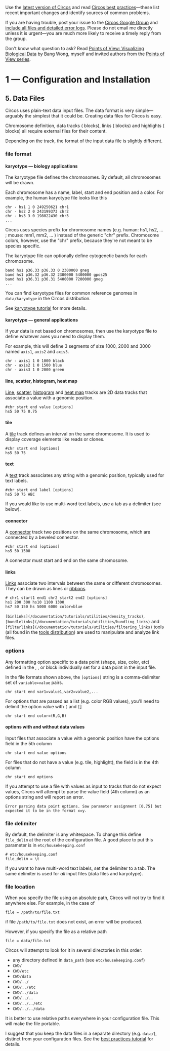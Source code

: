 Use the [latest version of Circos](/software/download/circos/) and read
[Circos best
practices](/documentation/tutorials/reference/best_practices/)—these list
recent important changes and identify sources of common problems.

If you are having trouble, post your issue to the [Circos Google
Group](https://groups.google.com/group/circos-data-visualization) and [include
all files and detailed error logs](/support/support/). Please do not email me
directly unless it is urgent—you are much more likely to receive a timely
reply from the group.

Don't know what question to ask? Read [Points of View: Visualizing Biological
Data](https://www.nature.com/nmeth/journal/v9/n12/full/nmeth.2258.html) by
Bang Wong, myself and invited authors from the [Points of View
series](https://mk.bcgsc.ca/pointsofview).

# 1 — Configuration and Installation

## 5\. Data Files

Circos uses plain-text data input files. The data format is very
simple—arguably the simplest that it could be. Creating data files for Circos
is easy.

Chromosome definition, data tracks (<plot> blocks), links (<link> blocks) and
highlights (<highlight> blocks) all require external files for their content.

Depending on the track, the format of the input data file is slightly
different.

### file format

#### karyotype — biology applications

The karyotype file defines the chromosomes. By default, all chromosomes will
be drawn.

Each chromosome has a name, label, start and end position and a color. For
example, the human karyotype file looks like this

    
    
    chr - hs1 1 0 249250621 chr1
    chr - hs2 2 0 243199373 chr2
    chr - hs3 3 0 198022430 chr3
    ...
    

Circos uses species prefix for chromosome names (e.g. human: hs1, hs2, ... ;
mouse: mm1, mm2, ... ) instead of the generic "chr" prefix. Chromosome colors,
however, use the "chr" prefix, because they're not meant to be species
specific.

The karyotype file can optionally define cytogenetic bands for each
chromosome.

    
    
    band hs1 p36.33 p36.33 0 2300000 gneg
    band hs1 p36.32 p36.32 2300000 5400000 gpos25
    band hs1 p36.31 p36.31 5400000 7200000 gneg
    ...
    

You can find karyotype files for common reference genomes in `data/karyotype`
in the Circos distribution.

See [karyotype tutorial](/documentation/tutorials/ideograms/karyotypes/) for
more details.

#### karyotype — general applications

If your data is not based on chromosomes, then use the karyotype file to
define whatever axes you need to display them.

For example, this will define 3 segments of size 1000, 2000 and 3000 named
`axis1`, `axis2` and `axis3`.

    
    
    chr - axis1 1 0 1000 black
    chr - axis2 1 0 1500 blue
    chr - axis3 1 0 2000 green
    

#### line, scatter, histogram, heat map

[Line](/documentation/tutorials/2d_tracks/line_plots),
[scatter](/documentation/tutorials/2d_tracks/scatter_plots),
[histogram](/documentation/tutorials/2d_tracks/histograms) and [heat
map](/documentation/tutorials/2d_tracks/heat_maps) tracks are 2D data tracks
that associate a value with a genomic position.

    
    
    #chr start end value [options]
    hs5 50 75 0.75
    

#### tile

A [tile](circos/tutorials/lessons/2d_tracks/tiles) track defines an interval
on the same chromosome. It is used to display coverage elements like reads or
clones.

    
    
    #chr start end [options]
    hs5 50 75 
    

#### text

A [text](/documentation/tutorials/2d_tracks/text_labels1) track associates any
string with a genomic position, typically used for text labels.

    
    
    #chr start end label [options]
    hs5 50 75 ABC
    

If you would like to use multi-word text labels, use a tab as a delimiter (see
below).

#### connector

A [connector](/documentation/tutorials/2d_tracks/connectors) track two
positions on the same chromosome, which are connected by a beveled connector.

    
    
    #chr start end [options]
    hs5 50 1500
    

A connector must start and end on the same chromosome.

#### links

[Links](/documentation/tutorials/links/basic_links/) associate two intervals
between the same or different chromosomes. They can be drawn as lines or
[ribbons](/documentation/tutorials/links/ribbons/).

    
    
    # chr1 start1 end1 chr2 start2 end2 [options]
    hs1 200 300 hs10 1100 1300
    hs7 50 150 hs 5000 6000 color=blue
    

`[binlinks](/documentation/tutorials/utilities/density_tracks)`,
`[bundlelinks](/documentation/tutorials/utilities/bundling_links)` and
`[filterlinks](/documentation/tutorials/utilities/filtering_links)` tools (all
found in the [tools distribution](/software/download/tools)) are used to
manipulate and analyze link files.

### options

Any formatting option specific to a data point (shape, size, color, etc)
defined in the <plot>, <link>, or <highlight> block individually set for a
data point in the input file.

In the file formats shown above, the `[options]` string is a comma-delimiter
set of `variable=value` pairs.

    
    
    chr start end var1=value1,var2=value2,...
    

For options that are passed as a list (e.g. color RGB values), you'll need to
delimit the option value with `(` and `[`]

    
    
    chr start end color=(R,G,B)
    

#### options with and without data values

Input files that associate a value with a genomic position have the options
field in the 5th column

    
    
    chr start end value options
    

For files that do not have a value (e.g. tile, highlight), the field is in the
4th column

    
    
    chr start end options
    

If you attempt to use a file with values as input to tracks that do not expect
values, Circos will attempt to parse the value field (4th column) as an
options string and will report an error.

    
    
    Error parsing data point options. Saw parameter assignment [0.75] but expected it to be in the format x=y.
    

### file delimiter

By default, the delimiter is any whitespace. To change this define
`file_delim` at the root of the configuration file. A good place to put this
parameter is in `etc/housekeeping.conf`

    
    
    # etc/housekeeping.conf
    file_delim = \t
    

If you want to have multi-word text labels, set the delimiter to a tab. The
same delimiter is used for _all_ input files (data files and karyotype).

### file location

When you specify the file using an absolute path, Circos will not try to find
it anywhere else. For example, in the case of

    
    
    file = /path/to/file.txt
    

if file `/path/to/file.txt` does not exist, an error will be produced.

However, if you specify the file as a relative path

    
    
    file = data/file.txt
    

Circos will attempt to look for it in several directories in this order:

  * any directory defined in `data_path` (see `etc/housekeeping.conf`) 
  * `CWD/`
  * `CWD/etc`
  * `CWD/data`
  * `CWD/../`
  * `CWD/../etc`
  * `CWD/../data`
  * `CWD/../..`
  * `CWD/../../etc`
  * `CWD/../../data`

It is better to use relative paths everywhere in your configuration file. This
will make the file portable.

I suggest that you keep the data files in a separate directory (e.g. `data/`),
distinct from your configuration files. See the [best practices
tutorial](/documentation/tutorials/reference/best_practices/) for details.

